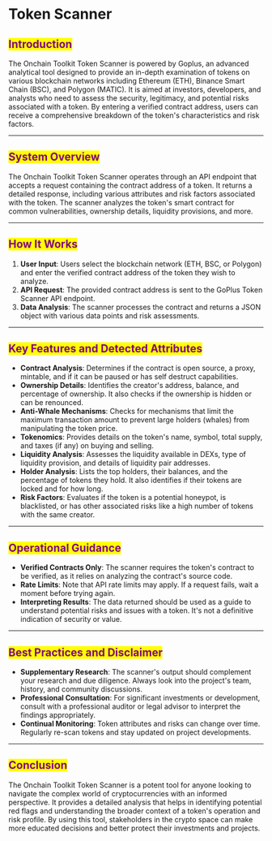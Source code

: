 # Token Scanner

## <mark style="color:purple;">Introduction</mark>

The Onchain Toolkit Token Scanner is powered by Goplus, an advanced analytical tool designed to provide an in-depth examination of tokens on various blockchain networks including Ethereum (ETH), Binance Smart Chain (BSC), and Polygon (MATIC). It is aimed at investors, developers, and analysts who need to assess the security, legitimacy, and potential risks associated with a token. By entering a verified contract address, users can receive a comprehensive breakdown of the token's characteristics and risk factors.

***

## <mark style="color:purple;">System Overview</mark>

The Onchain Toolkit Token Scanner operates through an API endpoint that accepts a request containing the contract address of a token. It returns a detailed response, including various attributes and risk factors associated with the token. The scanner analyzes the token's smart contract for common vulnerabilities, ownership details, liquidity provisions, and more.

***

## <mark style="color:purple;">How It Works</mark>

1. **User Input**: Users select the blockchain network (ETH, BSC, or Polygon) and enter the verified contract address of the token they wish to analyze.
2. **API Request**: The provided contract address is sent to the GoPlus Token Scanner API endpoint.
3. **Data Analysis**: The scanner processes the contract and returns a JSON object with various data points and risk assessments.

***

## <mark style="color:purple;">Key Features and Detected Attributes</mark>

* **Contract Analysis**: Determines if the contract is open source, a proxy, mintable, and if it can be paused or has self destruct capabilities.
* **Ownership Details**: Identifies the creator's address, balance, and percentage of ownership. It also checks if the ownership is hidden or can be renounced.
* **Anti-Whale Mechanisms**: Checks for mechanisms that limit the maximum transaction amount to prevent large holders (whales) from manipulating the token price.
* **Tokenomics**: Provides details on the token's name, symbol, total supply, and taxes (if any) on buying and selling.
* **Liquidity Analysis**: Assesses the liquidity available in DEXs, type of liquidity provision, and details of liquidity pair addresses.
* **Holder Analysis**: Lists the top holders, their balances, and the percentage of tokens they hold. It also identifies if their tokens are locked and for how long.
* **Risk Factors**: Evaluates if the token is a potential honeypot, is blacklisted, or has other associated risks like a high number of tokens with the same creator.

***

## <mark style="color:purple;">Operational Guidance</mark>

* **Verified Contracts Only**: The scanner requires the token's contract to be verified, as it relies on analyzing the contract's source code.
* **Rate Limits**: Note that API rate limits may apply. If a request fails, wait a moment before trying again.
* **Interpreting Results**: The data returned should be used as a guide to understand potential risks and issues with a token. It's not a definitive indication of security or value.

***

## <mark style="color:purple;">Best Practices and Disclaimer</mark>

* **Supplementary Research**: The scanner's output should complement your research and due diligence. Always look into the project's team, history, and community discussions.
* **Professional Consultation**: For significant investments or development, consult with a professional auditor or legal advisor to interpret the findings appropriately.
* **Continual Monitoring**: Token attributes and risks can change over time. Regularly re-scan tokens and stay updated on project developments.

***

## <mark style="color:purple;">Conclusion</mark>

The Onchain Toolkit Token Scanner is a potent tool for anyone looking to navigate the complex world of cryptocurrencies with an informed perspective. It provides a detailed analysis that helps in identifying potential red flags and understanding the broader context of a token's operation and risk profile. By using this tool, stakeholders in the crypto space can make more educated decisions and better protect their investments and projects.
